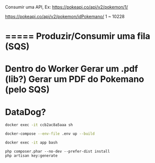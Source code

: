 Consumir uma API,
Ex:
https://pokeapi.co/api/v2/pokemon/1/


https://pokeapi.co/api/v2/pokemon/idPokemano/ 1 ~ 10228

=====
Produzir/Consumir uma fila (SQS)
=====
Dentro do Worker 
Gerar um .pdf (lib?)
Gerar um PDF do Pokemano (pelo SQS)
=====
DataDog?
=====



```bash
docker exec -it ccb2ac8a5aaa sh
```


```bash
docker-compose --env-file .env up --build
```


```bash
docker exec -it app bash
```


```
php composer.phar --no-dev --prefer-dist install 
php artisan key:generate  
```